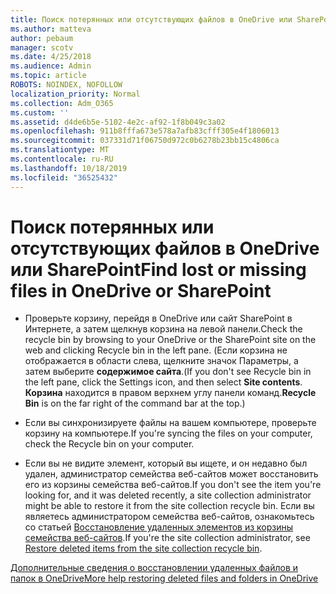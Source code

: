```yaml
---
title: Поиск потерянных или отсутствующих файлов в OneDrive или SharePoint
ms.author: matteva
author: pebaum
manager: scotv
ms.date: 4/25/2018
ms.audience: Admin
ms.topic: article
ROBOTS: NOINDEX, NOFOLLOW
localization_priority: Normal
ms.collection: Adm_O365
ms.custom: ''
ms.assetid: d4de6b5e-5102-4e2c-af92-1f8b049c3a02
ms.openlocfilehash: 911b8fffa673e578a7afb83cfff305e4f1806013
ms.sourcegitcommit: 037331d71f06750d972c0b6278b23bb15c4806ca
ms.translationtype: MT
ms.contentlocale: ru-RU
ms.lasthandoff: 10/18/2019
ms.locfileid: "36525432"
---
```

# <a name="find-lost-or-missing-files-in-onedrive-or-sharepoint"></a><span data-ttu-id="4d4c7-102">Поиск потерянных или отсутствующих файлов в OneDrive или SharePoint</span><span class="sxs-lookup"><span data-stu-id="4d4c7-102">Find lost or missing files in OneDrive or SharePoint</span></span>

- <span data-ttu-id="4d4c7-103">Проверьте корзину, перейдя в OneDrive или сайт SharePoint в Интернете, а затем щелкнув корзина на левой панели.</span><span class="sxs-lookup"><span data-stu-id="4d4c7-103">Check the recycle bin by browsing to your OneDrive or the SharePoint site on the web and clicking Recycle bin in the left pane.</span></span> <span data-ttu-id="4d4c7-104">(Если корзина не отображается в области слева, щелкните значок Параметры, а затем выберите **содержимое сайта**.</span><span class="sxs-lookup"><span data-stu-id="4d4c7-104">(If you don't see Recycle bin in the left pane, click the Settings icon, and then select **Site contents**.</span></span> <span data-ttu-id="4d4c7-105">**Корзина** находится в правом верхнем углу панели команд.</span><span class="sxs-lookup"><span data-stu-id="4d4c7-105">**Recycle Bin** is on the far right of the command bar at the top.)</span></span> 
    
- <span data-ttu-id="4d4c7-106">Если вы синхронизируете файлы на вашем компьютере, проверьте корзину на компьютере.</span><span class="sxs-lookup"><span data-stu-id="4d4c7-106">If you're syncing the files on your computer, check the Recycle bin on your computer.</span></span> 
    
- <span data-ttu-id="4d4c7-107">Если вы не видите элемент, который вы ищете, и он недавно был удален, администратор семейства веб-сайтов может восстановить его из корзины семейства веб-сайтов.</span><span class="sxs-lookup"><span data-stu-id="4d4c7-107">If you don't see the item you're looking for, and it was deleted recently, a site collection administrator might be able to restore it from the site collection recycle bin.</span></span> <span data-ttu-id="4d4c7-108">Если вы являетесь администратором семейства веб-сайтов, ознакомьтесь со статьей [Восстановление удаленных элементов из корзины семейства веб-сайтов](https://go.microsoft.com/fwlink/?linkid=866439).</span><span class="sxs-lookup"><span data-stu-id="4d4c7-108">If you're the site collection administrator, see [Restore deleted items from the site collection recycle bin](https://go.microsoft.com/fwlink/?linkid=866439).</span></span>
    
[<span data-ttu-id="4d4c7-109">Дополнительные сведения о восстановлении удаленных файлов и папок в OneDrive</span><span class="sxs-lookup"><span data-stu-id="4d4c7-109">More help restoring deleted files and folders in OneDrive</span></span>](https://go.microsoft.com/fwlink/?linkid=872872)
  

